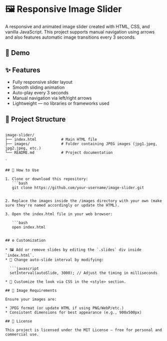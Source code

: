 
# 🖼️ Responsive Image Slider

A responsive and animated image slider created with HTML, CSS, and vanilla JavaScript. This project supports manual navigation using arrows and also features automatic image transitions every 3 seconds.

## 🎥 Demo



## ✨ Features

- Fully responsive slider layout
- Smooth sliding animation
- Auto-play every 3 seconds
- Manual navigation via left/right arrows
- Lightweight — no libraries or frameworks used

## 📁 Project Structure

```

image-slider/
├── index.html           # Main HTML file
├── images/              # Folder containing JPEG images (jpg1.jpeg, jpg2.jpeg, etc.)
└── README.md            # Project documentation

`

## 🚀 How to Use

1. Clone or download this repository:
   ```bash
   git clone https://github.com/your-username/image-slider.git


2. Replace the images inside the /images directory with your own (make sure they're named accordingly or update the HTML).

3. Open the index.html file in your web browser:

   ```bash
   open index.html
   

## ⚙️ Customization

* 🖼 Add or remove slides by editing the `.slides` div inside `index.html`.
* 🔁 Change auto-slide interval by modifying:

  ```javascript
  setInterval(autoSlide, 3000); // Adjust the timing in milliseconds

* 🎨 Customize the look via CSS in the <style> section.

## 📸 Image Requirements

Ensure your images are:

* JPEG format (or update HTML if using PNG/WebP/etc.)
* Consistent dimensions for best appearance (e.g., 900x500px)

## 📄 License

This project is licensed under the MIT License — free for personal and commercial use.


